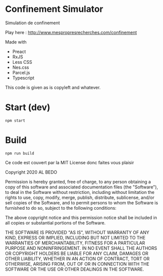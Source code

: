 # Confinement Simulator

Simulation de confinement

Play here : http://www.mespropresrecherches.com/confinement

Made with

- Preact
- RxJS
- Less CSS
- Nes.css
- Parcel.js
- Typescript

This code is given as is copyleft and whatever.

# Start (dev)

`npm start`

# Build

`npm run build`

Ce code est couvert par la MIT License donc faites vous plaisir

Copyright 2020 AL BEDO

Permission is hereby granted, free of charge, to any person obtaining a copy of this software and associated documentation files (the "Software"), to deal in the Software without restriction, including without limitation the rights to use, copy, modify, merge, publish, distribute, sublicense, and/or sell copies of the Software, and to permit persons to whom the Software is furnished to do so, subject to the following conditions:

The above copyright notice and this permission notice shall be included in all copies or substantial portions of the Software.

THE SOFTWARE IS PROVIDED "AS IS", WITHOUT WARRANTY OF ANY KIND, EXPRESS OR IMPLIED, INCLUDING BUT NOT LIMITED TO THE WARRANTIES OF MERCHANTABILITY, FITNESS FOR A PARTICULAR PURPOSE AND NONINFRINGEMENT. IN NO EVENT SHALL THE AUTHORS OR COPYRIGHT HOLDERS BE LIABLE FOR ANY CLAIM, DAMAGES OR OTHER LIABILITY, WHETHER IN AN ACTION OF CONTRACT, TORT OR OTHERWISE, ARISING FROM, OUT OF OR IN CONNECTION WITH THE SOFTWARE OR THE USE OR OTHER DEALINGS IN THE SOFTWARE.
